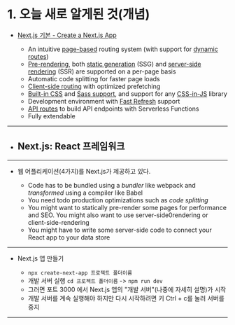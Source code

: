 # 1. 오늘 새로 알게된 것(개념) <br />

- [Next.js 기본 - Create a Next.js App ](https://nextjs.org/learn/basics/create-nextjs-app) <br />

  - An intuitive [page-based](https://nextjs.org/docs/basic-features/pages) routing system (with support for [dynamic routes](https://nextjs.org/docs/routing/dynamic-routes)) <br />
  - [Pre-rendering](https://nextjs.org/docs/basic-features/pages#pre-rendering), both [static generation](https://nextjs.org/docs/basic-features/pages#static-generation-recommended) (SSG) and [server-side rendering](https://nextjs.org/docs/basic-features/pages#server-side-rendering) (SSR) are supported on a per-page basis <br />
  - Automatic code splitting for faster page loads <br />
  - [Client-side routing](https://nextjs.org/docs/routing/introduction#linking-between-pages) with optimized prefetching <br />
  - [Built-in CSS](https://nextjs.org/docs/basic-features/built-in-css-support) and [Sass support](https://nextjs.org/docs/basic-features/built-in-css-support#sass-support), and support for any [CSS-in-JS](https://nextjs.org/docs/basic-features/built-in-css-support#css-in-js) library <br />
  - Development environment with [Fast Refresh](https://nextjs.org/docs/basic-features/fast-refresh) support <br />
  - [API routes](https://nextjs.org/docs/api-routes/introduction) to build API endpoints with Serverless Functions <br />
  - Fully extendable <br />

<hr />

- ## Next.js: React 프레임워크 <br />

<hr />

- 웹 어플리케이션(4가지)를 Next.js가 제공하고 있다. <br />

  - Code has to be bundled using a _bundler_ like webpack and _transformed_ using a compiler like Babel <br />
  - You need todo production optimizations such as _code splitting_ <br />
  - You might want to statically pre-render some pages for performance and SEO. You might also want to use server-side0rendering or client-side-rendering <br />
  - You might have to write some server-side code to connect your React app to your data store <br />

<hr />

- Next.js 앱 만들기 <br />

  - `npx create-next-app 프로젝트 폴더이름` <br />
  - 개발 서버 실행 `cd 프로젝트 폴더이름` -> `npm run dev` <br />
  - 그러면 포트 3000 에서 Next.js 앱의 "개발 서버"(나중에 자세히 설명)가 시작 <br />
  - 개발 서버를 계속 실행해야 하지만 다시 시작하려면 키 Ctrl + c를 눌러 서버를 중지 <br />

<hr />
